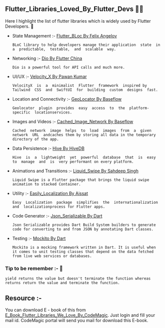 ## Flutter_Libraries_Loved_By_Flutter_Devs :woman_technologist:

Here I highlight the list of flutter libraries which is widely used by Flutter Developers. :slightly_smiling_face:

 + State Management :- [Flutter_BLoc By Felix Angelov](https://pub.dev/packages/flutter_bloc)
 
   ```BLoC library to help developers manage their application  state  in  a  predictable,  testable,  and  scalable  way.  ```
 + Networking :- [Dio By Flutter China](https://pub.dev/packages/dio)
 
   ```Dio is a powerful tool for API calls and much more. ```
 + UI/UX :- [Velocity_X By Pawan Kumar](https://pub.dev/packages?q=velocity_x)
 
   ```VelocityX  is  a  minimalist  Flutter  framework  inspired by  Tailwind  CSS  and  SwiftUI  for  building  custom  designs  fast. ```
 + Location and Connectivity :- [GeoLocator By Baseflow](https://pub.dev/packages/geolocator)
 
   ```Geolocator  plugin  provides  easy  access  to  the  platform-specific  locationservices. ```
 + Images and Videos :- [Cached_Image_Network By Baseflow](https://pub.dev/packages/cached_network_image)
 
   ```Cached  network  image  helps  to  load  images  from  a  given  network  URL  andcaches them by storing all data in the temporary directory of the app. ```
 + Data Persistence :- [Hive By HiveDB](https://pub.dev/packages/hive)

    ```Hive  is  a  lightweight  yet  powerful  database  that  is  easy  to  manage  and  is  very performant on every platform. ```
 + Animations and Transitions :- [Liquid_Swipe By Sahdeep Singh](https://pub.dev/packages/liquid_swipe)
 
   ```Liquid Swipe is a Flutter package that brings the liquid swipe animation to stacked Container. ```
 + Utility :- [Easily_Localization By Aissat](https://pub.dev/packages/ez_localization)
 
   ```Easy  Localization  package  simplifies  the  internationalization  and  localizationprocess for Flutter apps. ```
 + Code Generator :- [Json_Serializable By Dart](https://pub.dev/packages/json_serializable)
 
   ```Json Serializable provides Dart Build System builders to generate code for converting to and from JSON by annotating Dart classes. ```
 + Testing :- [Mockito By Dart](https://pub.dev/packages/mockito)
 
   ```Mockito is a mocking framework written in Dart. It is useful when it comes to unit testing classes that depend on the data fetched from live web services or databases. ```
   
 ### Tip to be remember :- :open_book:
 ```yield returns the value but doesn't terminate the function whereas returns return the value and terminate the function. ```


## Resource :-

You can download E - book of this from [E_Book_Flutter_Libraries_We_Love_By_CodeMagic](https://blog.codemagic.io/flutter-libraries-ebook-by-codemagic/). Just login and fill your mail id. CodeMagic portal will send you mail for download this E-book.
